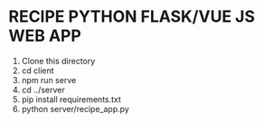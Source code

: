 # RECIPE PYTHON FLASK/VUE JS WEB APP

1. Clone this directory
2. cd client
3. npm run serve
4. cd ../server
5. pip install requirements.txt
6. python server/recipe_app.py